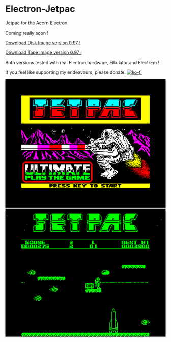 # Electron-Jetpac

Jetpac for the Acorn Electron

Coming really soon !

[Download Disk Image version 0.97 !](https://github.com/Snuggsy187/Electron-Jetpac/raw/main/Releases/Jetpac-E-v0.97.ssd)

[Download Tape Image version 0.97 !](https://github.com/Snuggsy187/Electron-Jetpac/raw/main/Releases/Jetpac-E-v0.97.uef)

Both versions tested with real Electron hardware, Elkulator and ElectrEm !

If you feel like supporting my endeavours, please donate:
[![ko-fi](https://ko-fi.com/img/githubbutton_sm.svg)](https://ko-fi.com/snuggsy187)

![Electron Jetpac](https://github.com/Snuggsy187/Electron-Jetpac/blob/main/png/ElkJetpac1.png)
![Electron Jetpac](https://github.com/Snuggsy187/Electron-Jetpac/blob/main/png/ElkJetpac2.png)
